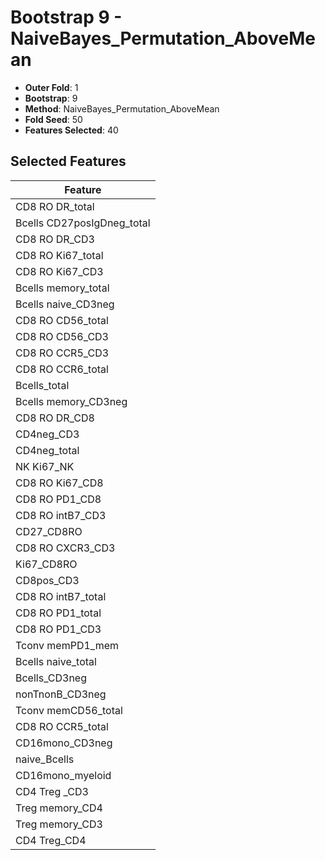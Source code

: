 # Bootstrap 9 - NaiveBayes_Permutation_AboveMean

- **Outer Fold**: 1
- **Bootstrap**: 9
- **Method**: NaiveBayes_Permutation_AboveMean
- **Fold Seed**: 50
- **Features Selected**: 40

## Selected Features

| Feature |
|---------|
| CD8 RO DR_total |
| Bcells CD27posIgDneg_total |
| CD8 RO DR_CD3 |
| CD8 RO Ki67_total |
| CD8  RO Ki67_CD3 |
| Bcells memory_total |
| Bcells naive_CD3neg |
| CD8 RO CD56_total |
| CD8 RO CD56_CD3 |
| CD8 RO CCR5_CD3 |
| CD8 RO CCR6_total |
| Bcells_total |
| Bcells memory_CD3neg |
| CD8 RO DR_CD8 |
| CD4neg_CD3 |
| CD4neg_total |
| NK Ki67_NK |
| CD8 RO Ki67_CD8 |
| CD8 RO PD1_CD8 |
| CD8 RO intB7_CD3 |
| CD27_CD8RO |
| CD8 RO CXCR3_CD3 |
| Ki67_CD8RO |
| CD8pos_CD3 |
| CD8 RO intB7_total |
| CD8 RO PD1_total |
| CD8 RO PD1_CD3 |
| Tconv memPD1_mem |
| Bcells naive_total |
| Bcells_CD3neg |
| nonTnonB_CD3neg |
| Tconv memCD56_total |
| CD8 RO CCR5_total |
| CD16mono_CD3neg |
| naive_Bcells |
| CD16mono_myeloid |
| CD4 Treg _CD3 |
| Treg memory_CD4 |
| Treg memory_CD3 |
| CD4 Treg_CD4 |
